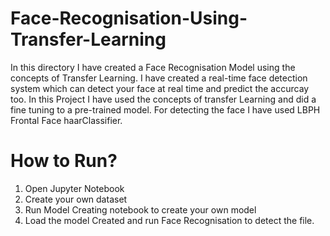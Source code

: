 # Face-Recognisation-Using-Transfer-Learning
In this directory I have created a Face Recognisation Model using the concepts of Transfer Learning. I have created a real-time face detection system which can detect your face at real time and predict the accurcay too. In this Project I have used the concepts of transfer Learning and did a fine tuning to a pre-trained model. For detecting the face I have used LBPH Frontal Face haarClassifier.

# How to Run?
1. Open Jupyter Notebook<br>
2. Create your own dataset<br>
3. Run Model Creating notebook to create your own model<br>
4. Load the model Created and run Face Recognisation to detect the file.
